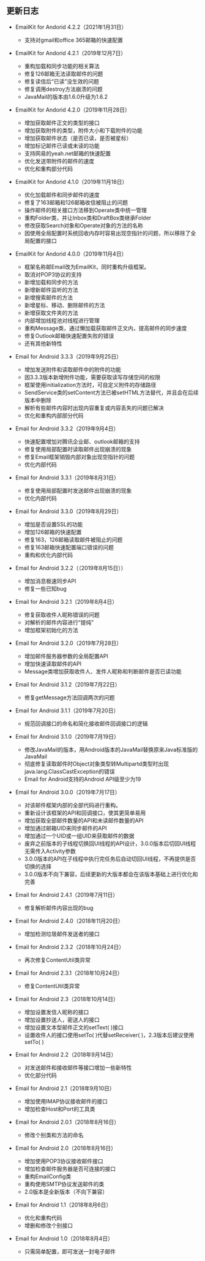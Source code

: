 ## 更新日志

* EmailKit for Andorid 4.2.2（2021年1月31日）
  + 支持对gmail和office 365邮箱的快速配置

* EmailKit for Andorid 4.2.1（2019年12月7日）
  + 重构加载和同步功能的相关算法
  + 修复126邮箱无法读取邮件的问题
  + 修复读信后“已读”没生效的问题
  + 修复调用destroy方法崩溃的问题
  + JavaMail的版本由1.6.0升级为1.6.2


* EmailKit for Andorid 4.2.0（2019年11月28日）
  + 增加获取邮件正文的类型的接口
  + 增加获取附件的类型，附件大小和下载附件的功能
  + 增加获取邮件状态（是否已读，是否被星标）
  + 增加标记邮件已读或未读的功能
  + 支持网易的yeah.net邮箱的快速配置
  + 优化发送带附件的邮件的速度
  + 优化和重构部分代码

* EmailKit for Andorid 4.1.0（2019年11月18日）
  + 优化加载邮件和同步邮件的速度
  + 修复了163邮箱和126邮箱收信被阻止的问题
  + 操作邮件的相关接口方法移到Operate类中统一管理
  + 重构Folder类，并让Inbox类和DraftBox类继承Folder
  + 修改获取Search对象和Operate对象的方法的名称
  + 因使用全局配置时系统回收内存时容易出现空指针的问题，所以移除了全局配置的接口

* EmailKit for Andorid 4.0.0（2019年11月4日）
  + 框架名称邮Email改为EmailKit，同时重构升级框架。
  + 取消对POP3协议的支持
  + 新增加载和同步的方法
  + 新增新邮件监听的方法
  + 新增搜索邮件的方法
  + 新增星标、移动、删除邮件的方法
  + 新增获取文件夹的方法
  + 内部增加线程池对线程进行管理
  + 重构Message类，通过懒加载获取邮件正文内，提高邮件的同步速度
  + 修复Outlook邮箱快速配置失败的错误
  + 还有其他新特性

* Email for Android 3.3.3（2019年9月25日）
  + 增加发送附件和读取邮件中的附件的功能
  + 因3.3.3版本新增附件功能，需要获取读写存储空间的权限
  + 框架使用initialization方法时，可自定义附件的存储路径
  + SendService类的setContent方法已被setHTML方法替代，并且会在后续版本中删除
  + 解析有些邮件内容时出现内容重复或内容丢失的问题已解决
  + 优化和重构内部部分代码

* Email for Android 3.3.2（2019年9月4日）
  + 快速配置增加对腾讯企业邮、outlook邮箱的支持
  + 修复使用局部配置时读取邮件出现崩溃的现象
  + 修复Email框架销毁内部对象出现空指针的问题
  + 优化内部代码
  
* Email for Android 3.3.1（2019年8月31日）
  + 修复使用局部配置时发送邮件出现崩溃的现象
  + 优化内部代码

* Email for Android 3.3.0（2019年8月29日）
  + 增加是否设置SSL的功能
  + 增加126邮箱的快速配置
  + 修复163，126邮箱读取邮件被阻止的问题
  + 修复163邮箱快速配置端口错误的问题
  + 重构和优化内部代码


* Email for Android 3.2.2（（2019年8月15日））
  + 增加消息极速同步API
  + 修复一些已知bug

* Email for Android 3.2.1（2019年8月4日）
  + 修复获取收件人昵称错误的问题
  + 对解析的邮件内容进行“提纯”
  + 增加框架初始化的方法

* Email for Android 3.2.0（2019年7月28日）
  + 增加邮件服务器参数的全局配置API
  + 增加快速读取邮件的API
  + Message类增加获取收件人、发件人昵称和判断邮件是否已读功能

* Email for Android 3.1.2（2019年7月22日）
  + 修复getMessage方法回调两次的问题

* Email for Android 3.1.1（2019年7月20日）
  + 规范回调接口的命名和简化接收邮件回调接口的逻辑

* Email for Android 3.1.0（2019年7月19日）
  + 修改JavaMail的版本，用Android版本的JavaMail替换原来Java标准版的JavaMail
  + 彻底修复读取邮件时Object对象类型转Multipartd类型时出现java.lang.ClassCastException的错误
  + Email for Android支持的Android API级至少为19

* Email for Android 3.0.0（2019年7月17日）
  + 对该邮件框架内部的全部代码进行重构。
  + 重新设计该框架的API和回调接口，使其更简单易用
  + 增加获取全部邮件数量的API和未读邮件数量的API
  + 增加通过邮箱UID来同步邮件的API
  + 增加通过一个UID或一组UID来获取邮件的数据
  + 废弃之前版本的子线程切换回UI线程的API设计，3.0.0版本后切回UI线程无需传入Activity参数
  + 3.0.0版本的API在子线程中执行完任务后自动切回UI线程，不再提供是否切换的选择
  + 3.0.0版本不向下兼容，后续更新的大版本都会在该版本基础上进行优化和完善

* Email for Android 2.4.1（2019年7月11日）
  + 修复解析邮件内容出现的bug

* Email for Android 2.4.0（2018年11月20日）
  + 增加检测垃圾邮件发送者的接口

* Email for Android 2.3.2（2018年10月24日）
  + 再次修复ContentUtil类异常

* Email for Android 2.3.1（2018年10月24日）
  + 修复ContentUtil类异常

* Email for Android 2.3（2018年10月14日）
  + 增加设置发信人昵称的接口
  + 增加设置抄送人，密送人的接口
  + 增加设置文本型邮件正文的setText( )接口
  + 设置收件人的接口使用setTo( )代替setReceiver( )，2.3版本后建议使用setTo( )

* Email for Android 2.2（2018年9月14日）
  + 对发送邮件和接收邮件等接口增加一些新特性
  + 优化部分代码

* Email for Android 2.1（2018年9月10日）
  + 增加使用IMAP协议接收邮件的接口
  + 增加检查Host和Port的工具类

* Email for Android 2.0.1（2018年8月16日）
  + 修改个别类和方法的命名

* Email for Android 2.0（2018年8月16日）
  + 增加使用POP3协议接收邮件接口
  + 增加检查邮件服务器是否可连接的接口
  + 重构EmailConfig类
  + 重构使用SMTP协议发送邮件的类
  + 2.0版本是全新版本（不向下兼容）

* Email for Android 1.1（2018年8月6日）
  + 优化和重构代码
  + 增删和修改个别接口

* Email for Android 1.0（2018年8月4日）
  + 只需简单配置，即可发送一封电子邮件